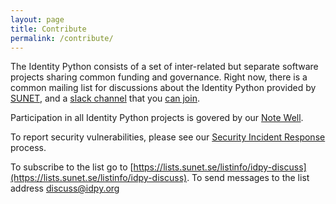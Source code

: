 ```yaml
---
layout: page
title: Contribute
permalink: /contribute/
---
```


The Identity Python consists of a set of inter-related but separate software
projects sharing common funding and governance. Right now, there is a common
mailing list for discussions about the Identity Python provided by [SUNET](https://sunet.se),
and a [slack channel](https://identity-python.slack.com)
that you [can join](https://join.slack.com/t/identity-python/shared_invite/enQtNzEyNjU1NDI1MjUyLTM2MWI5ZGNhMTk1ZThiOTIxNWY2OTY1ODVmMWNjMzUzMTYxNTY5MzE5N2RlYjExZTIyM2MwYjBjZGE4MGVlMTM).

Participation in all Identity Python projects is govered by our [Note Well](https://github.com/IdentityPython/Governance/blob/master/Note-Well.md).

To report security vulnerabilities, please see our [Security Incident Response](https://github.com/IdentityPython/Governance/blob/master/idpy-incidentresponse.md) process. 

To subscribe to the list go to [https://lists.sunet.se/listinfo/idpy-discuss](https://lists.sunet.se/listinfo/idpy-discuss). To send messages to the list address [discuss@idpy.org](mailto:discuss@idpy.org)
